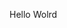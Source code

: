 Hello Wolrd


































































































































































































































































































































































































































































































































































































































































































































































































































































































































































































































































































































































































































































































































































































































































































































































































































































































































































































































































































































































































































































































































































































































































































































































































































































































































































































































































































































































































































































































































































































































































































































































































































































































































































































































































































































































































































































































































































































































































































































































































































































































































































































































































































































































































































































































































































































































































































































































































































































































































































































































































































































































































































































































































































































































































































